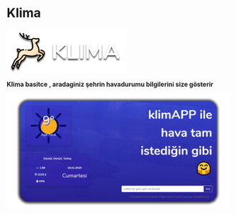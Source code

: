 # Klima
![klima logo](/public/img/klimalogo.png)

**Klima basitce , aradaginiz şehrin havadurumu bilgilerini size gösterir**

![thumbnail](/public/img/thumbnail.png)

